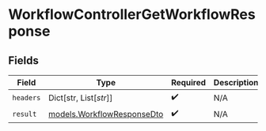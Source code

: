 # WorkflowControllerGetWorkflowResponse


## Fields

| Field                                                          | Type                                                           | Required                                                       | Description                                                    |
| -------------------------------------------------------------- | -------------------------------------------------------------- | -------------------------------------------------------------- | -------------------------------------------------------------- |
| `headers`                                                      | Dict[str, List[*str*]]                                         | :heavy_check_mark:                                             | N/A                                                            |
| `result`                                                       | [models.WorkflowResponseDto](../models/workflowresponsedto.md) | :heavy_check_mark:                                             | N/A                                                            |